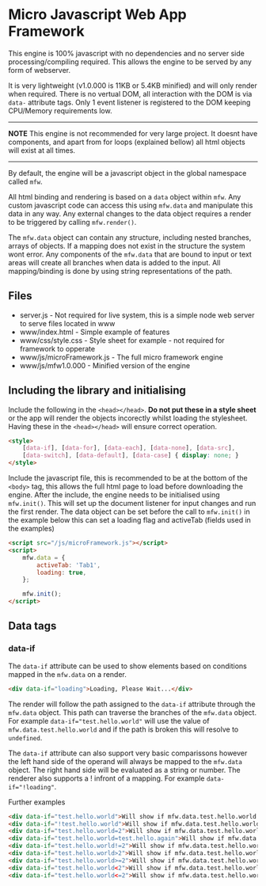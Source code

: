 # Micro Javascript Web App Framework

This engine is 100% javascript with no dependencies and no server side processing/compiling required. This allows the engine to be served by any form of webserver.

It is very lightweight (v1.0.000 is 11KB or 5.4KB minified) and will only render when required. There is no vertual DOM, all interaction with the DOM is via `data-` attribute tags.
Only 1 event listener is registered to the DOM keeping CPU/Memory requirements low.

---
**NOTE**
This engine is not recommended for very large project. It doesnt have components, and apart from for loops (explained bellow) all html objects will exist at all times.

---

By default, the engine will be a javascript object in the global namespace called `mfw`.

All html binding and rendering is based on a `data` object within `mfw`. Any custom javascript code can access this using `mfw.data` and manipulate this data in any way. Any external changes to the data object requires a render to be triggered by calling `mfw.render()`.

The `mfw.data` object can contain any structure, including nested branches, arrays of objects. If a mapping does not exist in the structure the system wont error. Any components of the `mfw.data` that are bound to input or text areas will create all branches when data is added to the input. All mapping/binding is done by using string representations of the path.

## Files
* server.js - Not required for live system, this is a simple node web server to serve files located in www
* www/index.html - Simple example of features
* www/css/style.css - Style sheet for example - not required for framework to opperate
* www/js/microFramework.js - The full micro framework engine
* www/js/mfw1.0.000 - Minified version of the engine

## Including the library and initialising

Include the following in the `<head></head>`. **Do not put these in a style sheet** or the app will render the objects incorectly whilst loading the stylesheet. Having these in the `<head></head>` will ensure correct operation.
```html
<style>
    [data-if], [data-for], [data-each], [data-none], [data-src],
    [data-switch], [data-default], [data-case] { display: none; }
</style>
```

Include the javascript file, this is recommended to be at the bottom of the `<body>` tag, this allows the full html page to load before downloading the engine.
After the include, the engine needs to be initialised using `mfw.init()`. This will set up the document listener for input changes and run the first render.
The data object can be set before the call to `mfw.init()` in the example below this can set a loading flag and activeTab (fields used in the examples)
```html
<script src="/js/microFramework.js"></script>
<script>
    mfw.data = {
        activeTab: 'Tab1',
        loading: true,
    };

    mfw.init();
</script>
```

## Data tags

### data-if

The `data-if` attribute can be used to show elements based on conditions mapped in the `mfw.data` on a render.
```html
<div data-if="loading">Loading, Please Wait...</div>
```
The render will follow the path assigned to the `data-if` attribute through the `mfw.data` object. This path can traverse the branches of the `mfw.data` object. For example `data-if="test.hello.world"` will use the value of `mfw.data.test.hello.world` and if the path is broken this will resolve to `undefined`.

The `data-if` attribute can also support very basic comparissons however the left hand side of the operand will always be mapped to the `mfw.data` object. The right hand side will be evaluated as a string or number. The renderer also supports a ! infront of a mapping. For example `data-if="!loading"`.

Further examples
```html
<div data-if="test.hello.world">Will show if mfw.data.test.hello.world is truethy</div>
<div data-if="!test.hello.world">Will show if mfw.data.test.hello.world is falsey</div>
<div data-if="test.hello.world=2">Will show if mfw.data.test.hello.world is 2 or '2'</div>
<div data-if="test.hello.world=test.hello.again">Will show if mfw.data.test.hello.world is the string 'test.hello.again'</div>
<div data-if="test.hello.world!=2">Will show if mfw.data.test.hello.world is not 2 or '2'</div>
<div data-if="test.hello.world>2">Will show if mfw.data.test.hello.world is greater than 2</div>
<div data-if="test.hello.world>=2">Will show if mfw.data.test.hello.world is greater than or equal to 2</div>
<div data-if="test.hello.world<2">Will show if mfw.data.test.hello.world is less than 2</div>
<div data-if="test.hello.world<=2">Will show if mfw.data.test.hello.world is less than or equal to 2</div>
```
